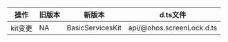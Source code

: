 | 操作 | 旧版本 | 新版本 | d.ts文件 |
| ---- | ------ | ------ | -------- |
|kit变更|NA|BasicServicesKit|api/@ohos.screenLock.d.ts|
